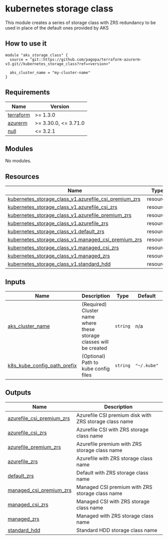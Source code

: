 # kubernetes storage class

This module creates a series of storage class with ZRS redundancy to be used in place of the default ones provided by AKS


## How to use it

```hcl
module "aks_storage_class" {
  source = "git::https://github.com/pagopa/terraform-azurerm-v3.git//kubernetes_storage_class?ref=<version>"
  
  aks_cluster_name = "my-cluster-name"
}
```


<!-- markdownlint-disable -->
<!-- BEGINNING OF PRE-COMMIT-TERRAFORM DOCS HOOK -->
## Requirements

| Name | Version |
|------|---------|
| <a name="requirement_terraform"></a> [terraform](#requirement\_terraform) | >= 1.3.0 |
| <a name="requirement_azurerm"></a> [azurerm](#requirement\_azurerm) | >= 3.30.0, <= 3.71.0 |
| <a name="requirement_null"></a> [null](#requirement\_null) | <= 3.2.1 |

## Modules

No modules.

## Resources

| Name | Type |
|------|------|
| [kubernetes_storage_class_v1.azurefile_csi_premium_zrs](https://registry.terraform.io/providers/hashicorp/kubernetes/latest/docs/resources/storage_class_v1) | resource |
| [kubernetes_storage_class_v1.azurefile_csi_zrs](https://registry.terraform.io/providers/hashicorp/kubernetes/latest/docs/resources/storage_class_v1) | resource |
| [kubernetes_storage_class_v1.azurefile_premium_zrs](https://registry.terraform.io/providers/hashicorp/kubernetes/latest/docs/resources/storage_class_v1) | resource |
| [kubernetes_storage_class_v1.azurefile_zrs](https://registry.terraform.io/providers/hashicorp/kubernetes/latest/docs/resources/storage_class_v1) | resource |
| [kubernetes_storage_class_v1.default_zrs](https://registry.terraform.io/providers/hashicorp/kubernetes/latest/docs/resources/storage_class_v1) | resource |
| [kubernetes_storage_class_v1.managed_csi_premium_zrs](https://registry.terraform.io/providers/hashicorp/kubernetes/latest/docs/resources/storage_class_v1) | resource |
| [kubernetes_storage_class_v1.managed_csi_zrs](https://registry.terraform.io/providers/hashicorp/kubernetes/latest/docs/resources/storage_class_v1) | resource |
| [kubernetes_storage_class_v1.managed_zrs](https://registry.terraform.io/providers/hashicorp/kubernetes/latest/docs/resources/storage_class_v1) | resource |
| [kubernetes_storage_class_v1.standard_hdd](https://registry.terraform.io/providers/hashicorp/kubernetes/latest/docs/resources/storage_class_v1) | resource |

## Inputs

| Name | Description | Type | Default | Required |
|------|-------------|------|---------|:--------:|
| <a name="input_aks_cluster_name"></a> [aks\_cluster\_name](#input\_aks\_cluster\_name) | (Required) Cluster name where these storage classes will be created | `string` | n/a | yes |
| <a name="input_k8s_kube_config_path_prefix"></a> [k8s\_kube\_config\_path\_prefix](#input\_k8s\_kube\_config\_path\_prefix) | (Optional) Path to kube config files | `string` | `"~/.kube"` | no |

## Outputs

| Name | Description |
|------|-------------|
| <a name="output_azurefile_csi_premium_zrs"></a> [azurefile\_csi\_premium\_zrs](#output\_azurefile\_csi\_premium\_zrs) | Azurefile CSI premium disk with ZRS storage class name |
| <a name="output_azurefile_csi_zrs"></a> [azurefile\_csi\_zrs](#output\_azurefile\_csi\_zrs) | Azurefile CSI with ZRS storage class name |
| <a name="output_azurefile_premium_zrs"></a> [azurefile\_premium\_zrs](#output\_azurefile\_premium\_zrs) | Azurefile premium with ZRS storage class name |
| <a name="output_azurefile_zrs"></a> [azurefile\_zrs](#output\_azurefile\_zrs) | Azurefile with ZRS storage class name |
| <a name="output_default_zrs"></a> [default\_zrs](#output\_default\_zrs) | Default with ZRS storage class name |
| <a name="output_managed_csi_premium_zrs"></a> [managed\_csi\_premium\_zrs](#output\_managed\_csi\_premium\_zrs) | Managed CSI  premium with ZRS storage class name |
| <a name="output_managed_csi_zrs"></a> [managed\_csi\_zrs](#output\_managed\_csi\_zrs) | Managed CSI with ZRS storage class name |
| <a name="output_managed_zrs"></a> [managed\_zrs](#output\_managed\_zrs) | Managed with ZRS storage class name |
| <a name="output_standard_hdd"></a> [standard\_hdd](#output\_standard\_hdd) | Standard HDD storage class name |
<!-- END OF PRE-COMMIT-TERRAFORM DOCS HOOK -->
